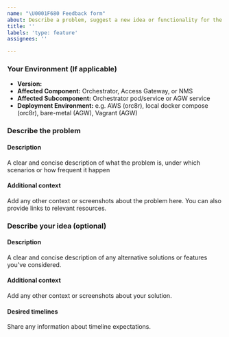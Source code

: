 ```yaml
---
name: "\U0001F680 Feedback form"
about: Describe a problem, suggest a new idea or functionality for the project
title: ''
labels: 'type: feature'
assignees: ''

---
```


### Your Environment (If applicable)

- **Version:**
- **Affected Component:** Orchestrator, Access Gateway, or NMS
- **Affected Subcomponent:** Orchestrator pod/service or AGW service
- **Deployment Environment:** e.g. AWS (orc8r), local docker compose (orc8r), bare-metal (AGW), Vagrant (AGW)

### Describe the problem

#### Description

A clear and concise description of what the problem is, under which scenarios or how frequent it happen

#### Additional context

Add any other context or screenshots about the problem here. You can also provide links to relevant resources.

### Describe your idea (optional)

#### Description

A clear and concise description of any alternative solutions or features you've considered.

#### Additional context

Add any other context or screenshots about your solution.

#### Desired timelines

Share any information about timeline expectations.
